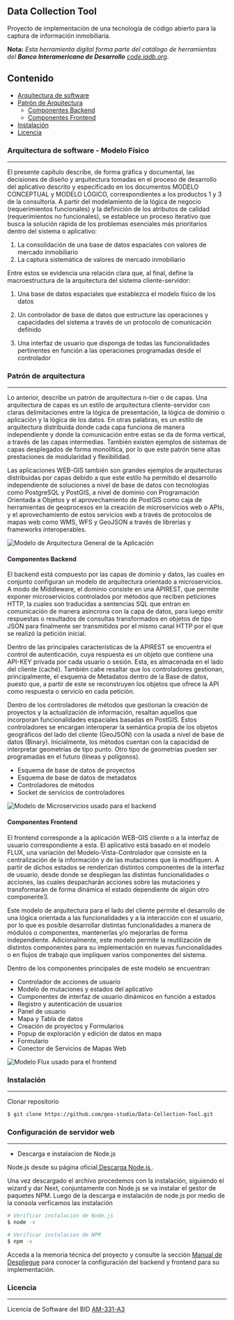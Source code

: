 ## Data Collection Tool

Proyecto de implementación de una tecnología de código abierto para la captura de información inmobiliaria.

**Nota:** *Esta herramienta digital forma parte del catálogo de herramientas del **Banco Interamericano de Desarrollo** [code.iadb.org](code.iadb.org)*.

## Contenido

- [Arquitectura de software](#arquitectura-de-software---modelo-físico)
- [Patrón de Arquitectura](#patrón-de-arquitectura)
    - [Componentes Backend](#componentes-backend)
    - [Componentes Frontend](#componentes-frontend)
- [Instalación](#instalación)
- [Licencia](#licencia)

### Arquitectura de software - Modelo Físico
---

El presente capítulo describe, de forma gráfica y documental, las decisiones de diseño y arquitectura tomadas en el proceso de desarrollo del aplicativo descrito y especificado en los documentos MODELO CONCEPTUAL y MODELO LÓGICO, correspondientes a los productos 1 y 3 de la consultoría. A partir del modelamiento de la lógica de negocio (requerimientos funcionales) y la definición de los atributos de calidad (requerimientos no funcionales), se establece un proceso iterativo que busca la solución rápida de los problemas esenciales más prioritarios dentro del sistema o aplicativo:

1. La consolidación de una base de datos espaciales con valores de mercado inmobiliario 
2. La captura sistemática de valores de mercado inmobiliario

Entre estos se evidencia una relación clara que, al final, define la macroestructura de la arquitectura del sistema cliente-servidor: 
1. Una base de datos espaciales que establezca el modelo físico de los datos 

2. Un controlador de base de datos que estructure las operaciones y capacidades del sistema a través de un protocolo de comunicación definido 

3. Una interfaz de usuario que disponga de todas las funcionalidades pertinentes en función a las operaciones programadas desde el controlador 

### Patrón de arquitectura
---

Lo anterior, describe un patrón de arquitectura n-tier o de capas. Una arquitectura de capas es un estilo de arquitectura cliente-servidor con claras delimitaciones entre la lógica de presentación, la lógica de dominio o aplicación y la lógica de los datos. En otras palabras, es un estilo de arquitectura distribuida donde cada capa funciona de manera independiente y donde la comunicación entre estas se da de forma vertical, a través de las capas intermedias. También existen ejemplos de sistemas de capas desplegados de forma monolítica, por lo que este patrón tiene altas prestaciones de modularidad y flexibilidad. 

Las aplicaciones WEB-GIS también son grandes ejemplos de arquitecturas distribuidas por capas debido a que este estilo ha permitido el desarrollo independiente de soluciones a nivel de base de datos con tecnologías como PostgreSQL y PostGIS, a nivel de dominio con Programación Orientada a Objetos y el aprovechamiento de PostGIS como caja de herramientas de geoprocesos en la creación de microservicios web o APIs, y el aprovechamiento de estos servicios web a través de protocolos de mapas web como WMS, WFS y GeoJSON a través de librerías y frameworks interoperables. 

![Modelo de Arquitectura General de la Aplicación](https://github.com/geo-studio/Data-Collection-Tool/blob/master/frontend/src/assets/app.png)

#### Componentes Backend

El backend está compuesto por las capas de dominio y datos, las cuales en conjunto configuran un modelo de arquitectura orientado a microservicios. A modo de Middleware, el dominio consiste en una APIREST, que permite exponer microservicios controlados por métodos que reciben peticiones HTTP, la cuales son traducidas a sentencias SQL que entran en comunicación de manera asíncrona con la capa de datos, para luego emitir respuestas o resultados de consultas transformados en objetos de tipo JSON para finalmente ser transmitidos por el mismo canal HTTP por el que se realizó la petición inicial. 

Dentro de las principales características de la APIREST se encuentra el control de autenticación, cuya respuesta es un objeto que contiene una API-KEY privada por cada usuario o sesión. Esta, es almacenada en el lado del cliente (caché). También cabe resaltar que los controladores gestionan, principalmente, el esquema de Metadatos dentro de la Base de datos, puesto que, a partir de este se reconstruyen los objetos que ofrece la API como respuesta o servicio en cada petición. 

Dentro de los controladores de métodos que gestionan la creación de proyectos y la actualización de información, resaltan aquellos que incorporan funcionalidades espaciales basadas en PostGIS. Estos controladores se encargan interoperar la semántica propia de los objetos geográficos del lado del cliente (GeoJSON) con la usada a nivel de base de datos (Binary). Inicialmente, los métodos cuentan con la capacidad de interpretar geometrías de tipo punto. Otro tipo de geometrías pueden ser programadas en el futuro (líneas y polígonos). 

* Esquema de base de datos de proyectos
* Esquema de base de datos de metadatos
* Controladores de métodos 
* Socket de servicios de controladores 

![Modelo de Microservicios usado para el backend](https://github.com/geo-studio/Data-Collection-Tool/blob/master/frontend/src/assets/backend.png)

#### Componentes Frontend

El frontend corresponde a la aplicación WEB-GIS cliente o a la interfaz de usuario correspondiente a esta. El aplicativo está basado en el modelo FLUX, una variación del Modelo-Vista-Controlador que consiste en la centralización de la información y de las mutaciones que la modifiquen. A partir de dichos estados se renderizan distintos componentes de la interfaz de usuario, desde donde se despliegan las distintas funcionalidades o acciones, las cuales despacharán acciones sobre las mutaciones y transformarán de forma dinámica el estado dependiente de algún otro componente3. 

Este modelo de arquitectura para el lado del cliente permite el desarrollo de una lógica orientada a las funcionalidades y a la interacción con el usuario, por lo que es posible desarrollar distintas funcionalidades a manera de módulos o componentes, mantenerlas y/o mejorarlas de forma independiente. Adicionalmente, este modelo permite la reutilización de distintos componentes para su implementación en nuevas funcionalidades o en flujos de trabajo que impliquen varios componentes del sistema. 

Dentro de los componentes principales de este modelo se encuentran: 

* Controlador de acciones de usuario
* Modelo de mutaciones y estados del aplicativo
* Componentes de interfaz de usuario dinámicos en función a estados
* Registro y autenticación de usuarios
* Panel de usuario
* Mapa y Tabla de datos
* Creación de proyectos y Formularios
* Popup de exploración y edición de datos en mapa
* Formulario
* Conector de Servicios de Mapas Web 

![Modelo Flux usado para el frontend](https://github.com/geo-studio/Data-Collection-Tool/blob/master/frontend/src/assets/frontend.png)


### Instalación
---

Clonar repositorio

```bash
$ git clone https://github.com/geo-studio/Data-Collection-Tool.git
```

### Configuración de servidor web
---

* Descarga e instalacion de Node.js


<p> Node.js desde su página oficial<a href="https://nodejs.org/es/"> Descarga Node.js </a>.</p>

Una vez descargado el archivo procedemos con la instalación, siguiendo el wizard y dar Next, conjuntamente con Node.js se va instalar el gestor de paquetes NPM.
Luego de la descarga e instalación de node.js por medio de la consola verficamos las instalación
 
 ```bash
 # Verificar instalación de Node.js
 $ node -v

# Verificar instalacion de NPM
$ npm -v
 ```

Acceda a la memoria técnica del proyecto y consulte la sección <a href="https://github.com/geo-studio/Data-Collection-Tool/blob/master/backend/resources/Memoria_Tecnica.pdf">Manual de Despliegue</a> para conocer la configuración del backend y frontend para su implementación.

### Licencia
---

Licencia de Software del BID <a href="https://github.com/geo-studio/Data-Collection-Tool/blob/master/"> AM-331-A3 </a>


